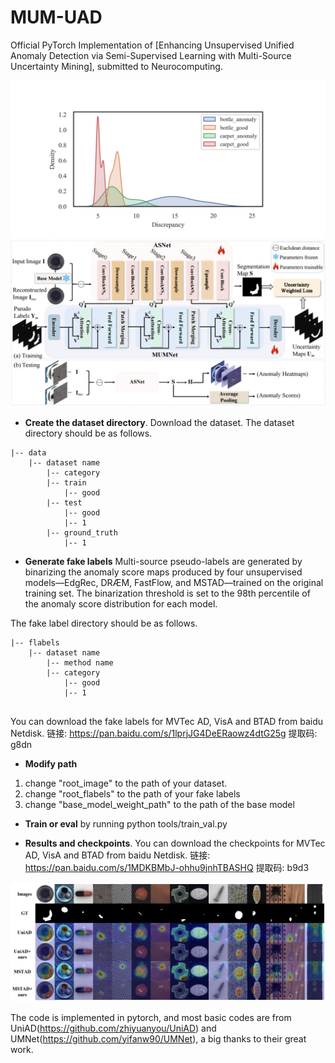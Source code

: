 # MUM-UAD
Official PyTorch Implementation of [Enhancing Unsupervised Unified Anomaly Detection via Semi-Supervised Learning with Multi-Source Uncertainty Mining], submitted to Neurocomputing.

![Image text](images/1.png)
![Image text](images/framework.png)

- **Create the dataset directory**. Download the dataset. The dataset directory should be as follows. 

```
|-- data
    |-- dataset name
        |-- category
		|-- train
			|-- good
		|-- test
			|-- good
			|-- 1
		|-- ground_truth
			|-- 1
```
- **Generate fake labels**
Multi-source pseudo-labels are generated by binarizing the anomaly score maps produced by four unsupervised models—EdgRec, DRÆM, FastFlow, and MSTAD—trained on the original training set. The binarization threshold is set to the 98th percentile of the anomaly score distribution for each model.

The fake label directory should be as follows. 
```
|-- flabels
    |-- dataset name
    	|-- method name
		|-- category
			|-- good
			|-- 1
			
```
You can download the fake labels for MVTec AD, VisA and BTAD from baidu Netdisk.
链接: https://pan.baidu.com/s/1lprjJG4DeERaowz4dtG25g 提取码: g8dn

- **Modify path**
1. change "root_image" to the path of your dataset.
2. change "root_flabels" to the path of your fake labels
3. change "base_model_weight_path" to the path of the base model

- **Train or eval** by running python tools/train_val.py

- **Results and checkpoints**. 
You can download the checkpoints for MVTec AD, VisA and BTAD from baidu Netdisk.
链接: https://pan.baidu.com/s/1MDKBMbJ-ohhu9jnhTBASHQ 提取码: b9d3

![Image text](images/result.png)



The code is implemented in pytorch, and most basic codes are from UniAD(https://github.com/zhiyuanyou/UniAD) and UMNet(https://github.com/yifanw90/UMNet), a big thanks to their great work.



